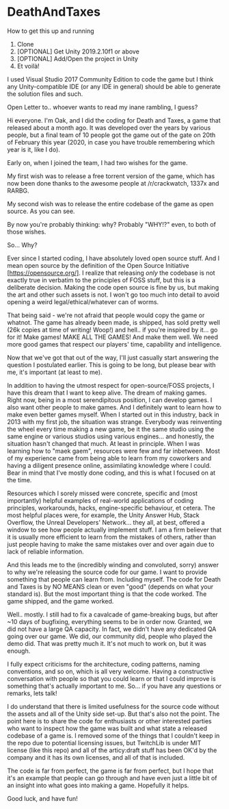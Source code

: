 # DeathAndTaxes

How to get this up and running

1. Clone
2. [OPTIONAL] Get Unity 2019.2.10f1 or above
3. [OPTIONAL] Add/Open the project in Unity
4. Et voilà!

I used Visual Studio 2017 Community Edition to code the game but I think any Unity-compatible IDE (or any IDE in general) should be able to generate the solution files and such.



Open Letter to.. whoever wants to read my inane rambling, I guess?

Hi everyone. I'm Oak, and I did the coding for Death and Taxes, a game that released about a month ago. It was developed over the years by various people, but a final team of 10 people got the game out of the gate on 20th of February this year (2020, in case you have trouble remembering which year is it, like I do).

Early on, when I joined the team, I had two wishes for the game.

My first wish was to release a free torrent version of the game, which has now been done thanks to the awesome people at /r/crackwatch, 1337x and RARBG.

My second wish was to release the entire codebase of the game as open source. As you can see.

By now you're probably thinking: why? Probably "WHY!?" even, to both of those wishes.


So... Why?

Ever since I started coding, I have absolutely loved open source stuff. And I mean open source by the definition of the Open Source Initiative [https://opensource.org/]. I realize that releasing *only* the codebase is not exactly true in verbatim to the principles of FOSS stuff, but this is a deliberate decision. Making the code open source is fine by us, but making the art and other such assets is not. I won't go too much into detail to avoid opening a weird legal/ethical/whatever can of worms.

That being said - we're not afraid that people would copy the game or whatnot. The game has already been made, is shipped, has sold pretty well (26k copies at time of writing! Woop!) and hell.. if you're inspired by it... go for it! Make games! MAKE ALL THE GAMES! And make them well. We need more good games that respect our players' time, capability and intelligence.

Now that we've got that out of the way, I'll just casually start answering the question I postulated earlier. This is going to be long, but please bear with me, it's important (at least to me).

In addition to having the utmost respect for open-source/FOSS projects, I have this dream that I want to keep alive. The dream of making games. Right now, being in a most serendipitous position, I can develop games. I also want other people to make games. And I definitely want to learn how to make even better games myself. When I started out in this industry, back in 2013 with my first job, the situation was strange. Everybody was reinventing the wheel every time making a new game, be it the same studio using the same engine or various studios using various engines... and honestly, the situation hasn't changed that much. At least in principle. When I was learning how to "maek gaem", resources were few and far inbetween. Most of my experience came from being able to learn from my coworkers and having a diligent presence online, assimilating knowledge where I could. Bear in mind that I've mostly done coding, and this is what I focused on at the time.

Resources which I sorely missed were concrete, specific and (most importantly) helpful examples of real-world applications of coding principles, workarounds, hacks, engine-specific behaviour, et cetera. The most helpful places were, for example, the Unity Answer Hub, Stack Overflow, the Unreal Developers' Network... they all, at best, offered a window to see how people actually implement stuff. I am a firm believer that it is usually more efficient to learn from the mistakes of others, rather than just people having to make the same mistakes over and over again due to lack of reliable information.

And this leads me to the (incredibly winding and convoluted, sorry) answer to why we're releasing the source code for our game. I want to provide something that people can learn from. Including myself. The code for Death and Taxes is by NO MEANS clean or even "good" (depends on what your standard is). But the most important thing is that the code worked. The game shipped, and the game worked.

Well.. mostly. I still had to fix a cavalcade of game-breaking bugs, but after ~10 days of bugfixing, everything seems to be in order now. Granted, we did not have a large QA capacity. In fact, we didn't have any dedicated QA going over our game. We did, our community did, people who played the demo did. That was pretty much it. It's not much to work on, but it was enough.

I fully expect criticisms for the architecture, coding patterns, naming conventions, and so on, which is all very welcome. Having a constructive conversation with people so that you could learn or that I could improve is something that's actually important to me. So... if you have any questions or remarks, lets talk!

I do understand that there is limited usefulness for the source code without the assets and all of the Unity side set-up. But that's also not the point. The point here is to share the code for enthusiasts or other interested parties who want to inspect how the game was built and what state a released codebase of a game is. I removed some of the things that I couldn't keep in the repo due to potential licensing issues, but TwitchLib is under MIT license (like this repo) and all of the articy:draft stuff has been OK'd by the company and it has its own licenses, and all of that is included.

The code is far from perfect, the game is far from perfect, but I hope that it's an example that people can go through and have even just a little bit of an insight into what goes into making a game. Hopefully it helps.

Good luck, and have fun!
